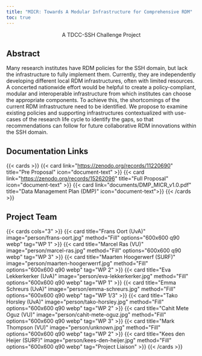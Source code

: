 ```yaml
---
title: "MICR: Towards A Modular Infrastructure for Comprehensive RDM"
toc: true
---
```


<p style="text-align: center;">A TDCC-SSH Challenge Project</p>

## Abstract
Many research institutes have RDM policies for the SSH domain, but lack the infrastructure to fully implement them. Currently, they are independently developing different local RDM
infrastructures, often with limited resources. A concerted nationwide effort would be helpful to create a policy-compliant, modular and interoperable infrastructure from which institutes can
choose the appropriate components. To achieve this, the shortcomings of the current RDM infrastructure need to be identified. We propose to examine existing policies and supporting
infrastructures contextualized with use-cases of the research life cycle to identify the gaps, so that recommendations can follow for future collaborative RDM innovations within the SSH domain.

## Documentation Links

{{< cards >}}
  {{< card link="https://zenodo.org/records/11220690" title="Pre Proposal" icon="document-text" >}}
  {{< card link="https://zenodo.org/records/15262096" title="Full Proposal" icon="document-text" >}}
  {{< card link="documents/DMP_MICR_v1.0.pdf" title="Data Management Plan (DMP)" icon="document-text">}}
{{< /cards >}}

## Project Team

{{< cards  cols="3" >}}
  {{< card title="Frans Oort (UvA)" image="person/frans-oort.jpg" method="Fill" options="600x600 q90 webp" tag="WP 1" >}}
  {{< card title="Marcel Ras (VU)" image="person/marcel-ras.jpg" method="Fill" options="600x600 q90 webp" tag="WP 3" >}}
  {{< card title="Maarten Hoogerwerf (SURF)" image="person/maarten-hoogerwerrf.jpg" method="Fill" options="600x600 q90 webp" tag="WP 2" >}}
  {{< card title="Eva Lekkerkerker (UvA)" image="person/eva-lekkerkerker.jpg" method="Fill" options="600x600 q90 webp" tag="WP 1" >}}
  {{< card title="Emma Schreurs (UvA)" image="person/emma-schreurs.jpg" method="Fill" options="600x600 q90 webp" tag="WP 1/3" >}}
  {{< card title="Tako Horsley (UvA)" image="person/tako-horsley.jpg" method="Fill" options="600x600 q90 webp" tag="WP 2" >}}
  {{< card title="Cahit Mete Oguz (VU)" image="person/cahit-mete-oguz.jpg" method="Fill" options="600x600 q90 webp" tag="WP 3" >}}
  {{< card title="Mark Thompson (VU)" image="person/unknown.jpg" method="Fill" options="600x600 q90 webp" tag="WP 2" >}}
  {{< card title="Kees den Heijer (SURF)" image="person/kees-den-heijer.jpg" method="Fill" options="600x600 q90 webp" tag="Project Liaison" >}}
{{< /cards >}}

